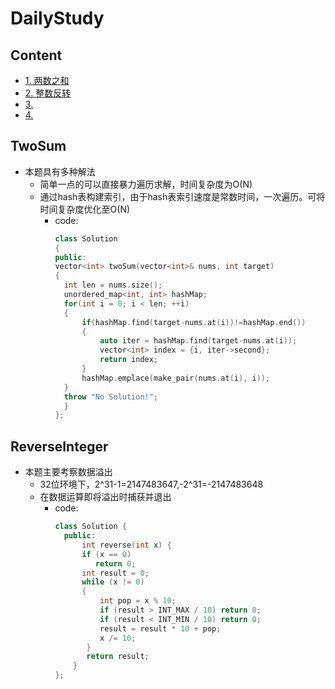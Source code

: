 # DailyStudy

## Content
<!-- vim-markdown-toc GFM -->
* [1. 两数之和](#TwoSum)
* [2. 整数反转](#ReverseInteger)
* [3.](#3.)
* [4.](#4.)
<!-- vim-markdown-toc -->

## TwoSum
* 本题具有多种解法
  * 简单一点的可以直接暴力遍历求解，时间复杂度为O(N)
  * 通过hash表构建索引，由于hash表索引速度是常数时间，一次遍历。可将时间复杂度优化至O(N)
    * code:
      ```cpp
      class Solution 
      {
      public:
      vector<int> twoSum(vector<int>& nums, int target) 
      {
        int len = nums.size();
        unordered_map<int, int> hashMap;
        for(int i = 0; i < len; ++i)
        {   
            if(hashMap.find(target-nums.at(i))!=hashMap.end())
            {
                auto iter = hashMap.find(target-nums.at(i));
                vector<int> index = {i, iter->second};
                return index;
            }
            hashMap.emplace(make_pair(nums.at(i), i));
        }
        throw "No Solution!";
        }
      };
      ```
      
## ReverseInteger
* 本题主要考察数据溢出
  * 32位环境下，2^31-1=2147483647,-2^31=-2147483648
  * 在数据运算即将溢出时捕获并退出
    * code:
      ```cpp
      class Solution {
        public:
            int reverse(int x) {
            if (x == 0)
               return 0;
            int result = 0;
            while (x != 0)
            {
                int pop = x % 10;
                if (result > INT_MAX / 10) return 0;
                if (result < INT_MIN / 10) return 0;
                result = result * 10 + pop;
                x /= 10;
             }
             return result;
          }
      };
      ```


